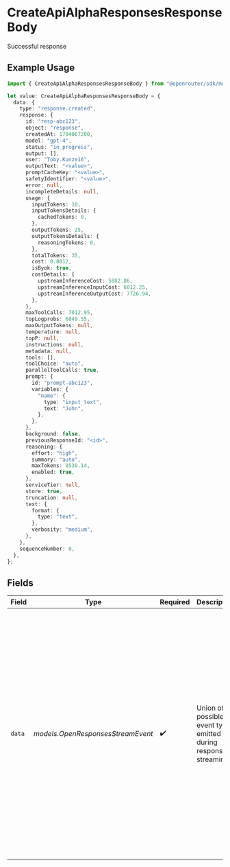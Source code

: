 # CreateApiAlphaResponsesResponseBody

Successful response

## Example Usage

```typescript
import { CreateApiAlphaResponsesResponseBody } from "@openrouter/sdk/models/operations";

let value: CreateApiAlphaResponsesResponseBody = {
  data: {
    type: "response.created",
    response: {
      id: "resp-abc123",
      object: "response",
      createdAt: 1704067200,
      model: "gpt-4",
      status: "in_progress",
      output: [],
      user: "Toby.Kunze16",
      outputText: "<value>",
      promptCacheKey: "<value>",
      safetyIdentifier: "<value>",
      error: null,
      incompleteDetails: null,
      usage: {
        inputTokens: 10,
        inputTokensDetails: {
          cachedTokens: 0,
        },
        outputTokens: 25,
        outputTokensDetails: {
          reasoningTokens: 0,
        },
        totalTokens: 35,
        cost: 0.0012,
        isByok: true,
        costDetails: {
          upstreamInferenceCost: 5882.86,
          upstreamInferenceInputCost: 6012.25,
          upstreamInferenceOutputCost: 7726.94,
        },
      },
      maxToolCalls: 7012.95,
      topLogprobs: 6849.55,
      maxOutputTokens: null,
      temperature: null,
      topP: null,
      instructions: null,
      metadata: null,
      tools: [],
      toolChoice: "auto",
      parallelToolCalls: true,
      prompt: {
        id: "prompt-abc123",
        variables: {
          "name": {
            type: "input_text",
            text: "John",
          },
        },
      },
      background: false,
      previousResponseId: "<id>",
      reasoning: {
        effort: "high",
        summary: "auto",
        maxTokens: 8530.14,
        enabled: true,
      },
      serviceTier: null,
      store: true,
      truncation: null,
      text: {
        format: {
          type: "text",
        },
        verbosity: "medium",
      },
    },
    sequenceNumber: 0,
  },
};
```

## Fields

| Field                                                                                                                                                                                                                                                                                                                                                                                                                 | Type                                                                                                                                                                                                                                                                                                                                                                                                                  | Required                                                                                                                                                                                                                                                                                                                                                                                                              | Description                                                                                                                                                                                                                                                                                                                                                                                                           | Example                                                                                                                                                                                                                                                                                                                                                                                                               |
| --------------------------------------------------------------------------------------------------------------------------------------------------------------------------------------------------------------------------------------------------------------------------------------------------------------------------------------------------------------------------------------------------------------------- | --------------------------------------------------------------------------------------------------------------------------------------------------------------------------------------------------------------------------------------------------------------------------------------------------------------------------------------------------------------------------------------------------------------------- | --------------------------------------------------------------------------------------------------------------------------------------------------------------------------------------------------------------------------------------------------------------------------------------------------------------------------------------------------------------------------------------------------------------------- | --------------------------------------------------------------------------------------------------------------------------------------------------------------------------------------------------------------------------------------------------------------------------------------------------------------------------------------------------------------------------------------------------------------------- | --------------------------------------------------------------------------------------------------------------------------------------------------------------------------------------------------------------------------------------------------------------------------------------------------------------------------------------------------------------------------------------------------------------------- |
| `data`                                                                                                                                                                                                                                                                                                                                                                                                                | *models.OpenResponsesStreamEvent*                                                                                                                                                                                                                                                                                                                                                                                     | :heavy_check_mark:                                                                                                                                                                                                                                                                                                                                                                                                    | Union of all possible event types emitted during response streaming                                                                                                                                                                                                                                                                                                                                                   | {<br/>"type": "response.created",<br/>"response": {<br/>"id": "resp-abc123",<br/>"object": "response",<br/>"created_at": 1704067200,<br/>"model": "gpt-4",<br/>"status": "in_progress",<br/>"output": [],<br/>"tools": [],<br/>"tool_choice": "auto",<br/>"parallel_tool_calls": true,<br/>"error": null,<br/>"incomplete_details": null,<br/>"metadata": null,<br/>"instructions": null,<br/>"temperature": null,<br/>"top_p": null,<br/>"max_output_tokens": null<br/>},<br/>"sequence_number": 0<br/>} |